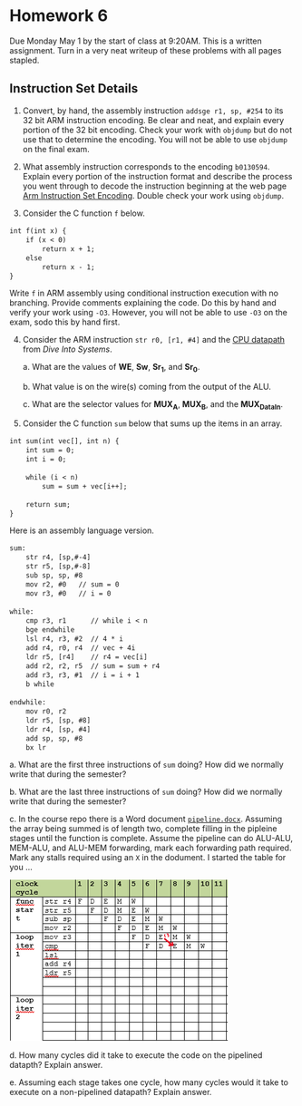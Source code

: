 # Homework 6

Due Monday May 1 by the start of class at 9:20AM. This is a written 
assignment. Turn in a very neat writeup of these problems with all pages stapled. 

## Instruction Set Details

1. Convert, by hand, the assembly instruction `addsge r1, sp, #254` to its
32 bit ARM instruction encoding.  Be clear and neat, and explain every 
portion of the 32 bit encoding.  Check your work with `objdump` but do not
use that to determine the encoding. You will not be able to use `objdump` 
on the final exam. 

2. What assembly instruction corresponds to the encoding `b0130594`.
Explain every portion of the instruction format and describe the process
you went through to decode the instruction beginning at the web page [Arm Instruction Set Encoding](https://developer.arm.com/documentation/ddi0406/c/Application-Level-Architecture/ARM-Instruction-Set-Encoding/ARM-instruction-set-encoding). Double check your work using `objdump`.

3. Consider the C function `f` below.
```
int f(int x) {
    if (x < 0)
        return x + 1;
    else
        return x - 1;
}

```
Write `f` in ARM assembly using conditional instruction execution
with no branching. Provide comments explaining the code. Do this by hand and verify your work using `-O3`. However, you will not be able to use `-O3` on the exam, sodo this by hand first. 

4. Consider the ARM instruction `str r0, [r1, #4]` and the [CPU datapath](https://diveintosystems.org/book/C5-Arch/_images/cpu.png) from *Dive Into Systems*.
 
    a. What are the values of **WE**, **Sw**, **Sr<sub>1</sub>**, and **Sr<sub>0</sub>**.

    b. What value is on the wire(s) coming from the output of the ALU.

    c. What are the selector values for **MUX<sub>A</sub>**, **MUX<sub>B</sub>**, and the **MUX<sub>DataIn</sub>**. 	
 
5. Consider the C function `sum` below that sums up the items in an array.

```
int sum(int vec[], int n) {
    int sum = 0;
    int i = 0;

    while (i < n)
        sum = sum + vec[i++];

    return sum;
}
```

Here is an assembly language version.
```
sum:
	str r4, [sp,#-4]
	str r5, [sp,#-8]
	sub sp, sp, #8
	mov r2, #0   // sum = 0
	mov r3, #0   // i = 0

while:
	cmp r3, r1      // while i < n
	bge endwhile
	lsl r4, r3, #2  // 4 * i
	add r4, r0, r4  // vec + 4i
	ldr r5, [r4]    // r4 = vec[i]
	add r2, r2, r5  // sum = sum + r4
	add r3, r3, #1  // i = i + 1
	b while

endwhile:
	mov r0, r2
	ldr r5, [sp, #8]
	ldr r4, [sp, #4]
	add sp, sp, #8
	bx lr
``` 

a. What are the first three instructions of `sum` doing? How did we normally write that during the semester?

b. What are the last three instructions of `sum` doing? How did we normally write that during the semester?

c. In the course repo there is a Word document [`pipeline.docx`](pipeline.docx).  Assuming the array being summed is of length two, complete filling in the pipleine stages until the function is complete.  Assume the pipeline can do ALU-ALU, MEM-ALU, and ALU-MEM forwarding, mark each forwarding path required. Mark any stalls required using an `X` in the dodument.  I started the table for you ... 

![PipelineDiagram](pipeline.png)

d. How many cycles did it take to execute the code on the pipelined datapth?  Explain answer.

e. Assuming each stage takes one cycle, how many cycles would it take to execute on a non-pipelined datapath? Explain answer.

